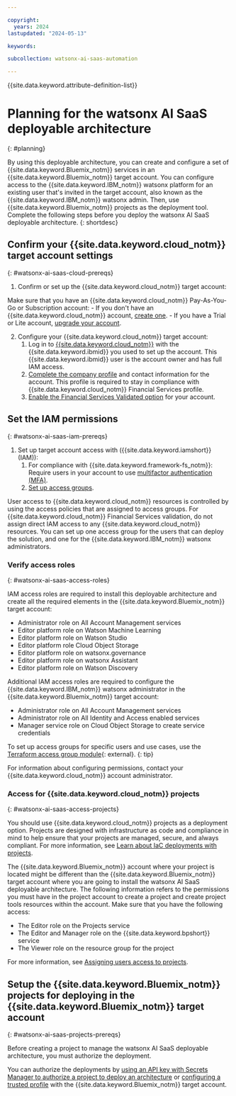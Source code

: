 ```yaml
---

copyright:
  years: 2024
lastupdated: "2024-05-13"

keywords:

subcollection: watsonx-ai-saas-automation

---
```



{{site.data.keyword.attribute-definition-list}}

# Planning for the watsonx AI SaaS deployable architecture
{: #planning}

By using this deployable architecture, you can create and configure a set of {{site.data.keyword.Bluemix_notm}} services in an {{site.data.keyword.Bluemix_notm}} target account. You can configure access to the {{site.data.keyword.IBM_notm}} watsonx platform for an existing user that's invited in the target account, also known as the {{site.data.keyword.IBM_notm}} watsonx admin. Then, use {{site.data.keyword.Bluemix_notm}} projects as the deployment tool. Complete the following steps before you deploy the watsonx AI SaaS deployable architecture. 
{: shortdesc}

## Confirm your {{site.data.keyword.cloud_notm}} target account settings
{: #watsonx-ai-saas-cloud-prereqs}

1.  Confirm or set up the {{site.data.keyword.cloud_notm}} target account:

Make sure that you have an {{site.data.keyword.cloud_notm}} Pay-As-You-Go or Subscription account:
    - If you don't have an {{site.data.keyword.cloud_notm}} account, [create one](/docs/account?topic=account-account-getting-started).
    - If you have a Trial or Lite account, [upgrade your account](/docs/account?topic=account-upgrading-account).

2.  Configure your {{site.data.keyword.cloud_notm}} target account:
    1.  Log in to [{{site.data.keyword.cloud_notm}}](https://cloud.ibm.com) with the {{site.data.keyword.ibmid}} you used to set up the account. This {{site.data.keyword.ibmid}} user is the account owner and has full IAM access.
    2.  [Complete the company profile](/docs/account?topic=account-contact-info) and contact information for the account. This profile is required to stay in compliance with {{site.data.keyword.cloud_notm}} Financial Services profile.
    3.  [Enable the Financial Services Validated option](/docs/account?topic=account-enabling-fs-validated) for your account.

## Set the IAM permissions
{: #watsonx-ai-saas-iam-prereqs}

1.  Set up target account access with ({{site.data.keyword.iamshort}} (IAM)):
    1.  For compliance with {{site.data.keyword.framework-fs_notm}}: Require users in your account to use [multifactor authentication (MFA)](/docs/account?topic=account-account-getting-started#account-gs-mfa).
    2.  [Set up access groups](/docs/account?topic=account-account-getting-started#account-gs-accessgroups).

User access to {{site.data.keyword.cloud_notm}} resources is controlled by using the access policies that are assigned to access groups. For {{site.data.keyword.cloud_notm}} Financial Services validation, do not assign direct IAM access to any {{site.data.keyword.cloud_notm}} resources. You can set up one access group for the users that can deploy the solution, and one for the {{site.data.keyword.IBM_notm}} watsonx administrators.

### Verify access roles
{: #watsonx-ai-saas-access-roles}

IAM access roles are required to install this deployable architecture and create all the required elements in the {{site.data.keyword.Bluemix_notm}} target account:

- Administrator role on All Account Management services
- Editor platform role on Watson Machine Learning
- Editor platform role on Watson Studio
- Editor platform role Cloud Object Storage
- Editor platform role on watsonx.governance
- Editor platform role on watsonx Assistant
- Editor platform role on Watson Discovery

Additional IAM access roles are required to configure the {{site.data.keyword.IBM_notm}} watsonx administrator in the {{site.data.keyword.Bluemix_notm}} target account:

- Administrator role on All Account Management services
- Administrator role on All Identity and Access enabled services
- Manager service role on Cloud Object Storage to create service credentials

To set up access groups for specific users and use cases, use the [Terraform access group module](https://github.com/terraform-ibm-modules/terraform-ibm-iam-access-group){: external}.
{: tip}

For information about configuring permissions, contact your {{site.data.keyword.cloud_notm}} account administrator.

### Access for {{site.data.keyword.cloud_notm}} projects
{: #watsonx-ai-saas-access-projects}

You should use {{site.data.keyword.cloud_notm}} projects as a deployment option. Projects are designed with infrastructure as code and compliance in mind to help ensure that your projects are managed, secure, and always compliant. For more information, see [Learn about IaC deployments with projects](/docs/secure-enterprise?topic=secure-enterprise-understanding-projects).

The {{site.data.keyword.Bluemix_notm}} account where your project is located might be different than the {{site.data.keyword.Bluemix_notm}} target account where you are going to install the watsonx AI SaaS deployable architecture. The following information refers to the permissions you must have in the project account to create a project and create project tools resources within the account. Make sure that you have the following access:

- The Editor role on the Projects service
- The Editor and Manager role on the {{site.data.keyword.bpshort}} service
- The Viewer role on the resource group for the project

For more information, see [Assigning users access to projects](/docs/secure-enterprise?topic=secure-enterprise-access-project).

## Setup the {{site.data.keyword.Bluemix_notm}} projects for deploying in the {{site.data.keyword.Bluemix_notm}} target account
{: #watsonx-ai-saas-projects-prereqs}

Before creating a project to manage the watsonx AI SaaS deployable architecture, you must authorize the deployment.

You can authorize the deployments by [using an API key with Secrets Manager to authorize a project to deploy an architecture](/docs/secure-enterprise?topic=secure-enterprise-authorize-project&interface=ui) or [configuring a trusted profile](/docs/secure-enterprise?topic=secure-enterprise-tp-project&interface=ui) with the {{site.data.keyword.Bluemix_notm}} target account.
